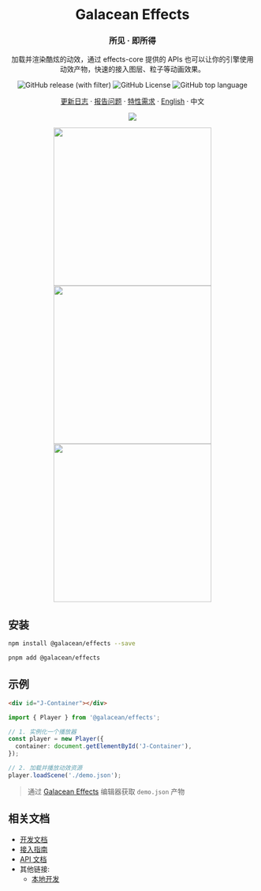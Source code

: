 <div align="center"><a name="readme-top"></a>

<h1>Galacean Effects</h1>
<h3>所见 · 即所得</h3>

加载并渲染酷炫的动效，通过 effects-core 提供的 APIs 也可以让你的引擎使用动效产物，快速的接入图层、粒子等动画效果。

![GitHub release (with filter)](https://img.shields.io/github/v/release/galacean/effects-runtime)
![GitHub License](https://img.shields.io/github/license/galacean/effects-runtime)
![GitHub top language](https://img.shields.io/github/languages/top/galacean/effects-runtime)

[更新日志](./CHANGELOG.md) · [报告问题][github-issues-url] · [特性需求][github-issues-url] · [English](./README.md) · 中文

![](https://raw.githubusercontent.com/andreasbm/readme/master/assets/lines/rainbow.png)

<img height="320" src="https://mdn.alipayobjects.com/huamei_klifp9/afts/img/A*BrMIQqkmbKEAAAAAAAAAAAAADvV6AQ/original">
<img height="320" src="https://mdn.alipayobjects.com/huamei_klifp9/afts/img/A*VHMAR6Vq_8wAAAAAAAAAAAAADvV6AQ/original">
<img height="320" src="https://mdn.alipayobjects.com/huamei_klifp9/afts/img/A*UwMWT4uY6jsAAAAAAAAAAAAADvV6AQ/original">

[github-issues-url]: https://github.com/galacean/effects-runtime/issues
</div>

## 安装

``` bash
npm install @galacean/effects --save
```

``` bash
pnpm add @galacean/effects
```

## 示例

``` html
<div id="J-Container"></div>
```

``` ts
import { Player } from '@galacean/effects';

// 1. 实例化一个播放器
const player = new Player({
  container: document.getElementById('J-Container'),
});

// 2. 加载并播放动效资源
player.loadScene('./demo.json');
```

> 通过 [Galacean Effects](https://galacean.antgroup.com/effects/) 编辑器获取 `demo.json` 产物

## 相关文档

- [开发文档](https://galacean.antgroup.com/effects/#/user/dgmswcgk63yfngku)
- [接入指南](https://galacean.antgroup.com/effects/#/user/ti4f2yx1rot4hs1n)
- [API 文档](https://galacean.antgroup.com/effects/#/api)
- 其他链接:
  - [本地开发](docs/developing.md)


